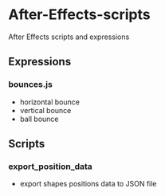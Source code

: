 # After-Effects-scripts
After Effects scripts and expressions

## Expressions

### bounces.js
- horizontal bounce
- vertical bounce
- ball bounce

## Scripts

### export_position_data
- export shapes positions data to JSON file




